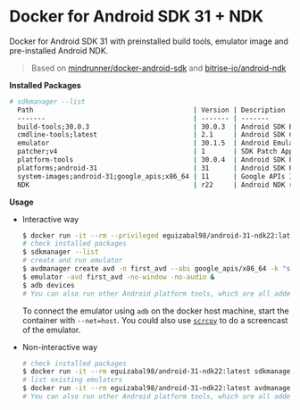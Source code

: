 # Docker for Android SDK 31 + NDK

Docker for Android SDK 31 with preinstalled build tools, emulator image and pre-installed Android NDK.

> Based on [mindrunner/docker-android-sdk](https://github.com/mindrunner/docker-android-sdk)
> and [bitrise-io/android-ndk](https://github.com/bitrise-io/android-ndk)

**Installed Packages**
```bash
# sdkmanager --list
  Path                                        | Version | Description                                | Location
  -------                                     | ------- | -------                                    | -------
  build-tools;30.0.3                          | 30.0.3  | Android SDK Build-Tools 30.0.3             | build-tools/30.0.3/
  cmdline-tools;latest                        | 2.1     | Android SDK Command-line Tools (latest)    | cmdline-tools/latest/
  emulator                                    | 30.1.5  | Android Emulator                           | emulator/
  patcher;v4                                  | 1       | SDK Patch Applier v4                       | patcher/v4/
  platform-tools                              | 30.0.4  | Android SDK Platform-Tools                 | platform-tools/
  platforms;android-31                        | 31      | Android SDK Platform 31                    | platforms/android-31/
  system-images;android-31;google_apis;x86_64 | 11      | Google APIs Intel x86 Atom_64 System Image | system-images/android-31/google_apis/x86_64/
  NDK                                         | r22     | Android NDK r22                            | ndk/
```

**Usage**

- Interactive way
  ```bash
  $ docker run -it --rm --privileged eguizabal98/android-31-ndk22:latest bash
  # check installed packages
  $ sdkmanager --list
  # create and run emulator
  $ avdmanager create avd -n first_avd --abi google_apis/x86_64 -k "system-images;android-31;google_apis;x86_64"
  $ emulator -avd first_avd -no-window -no-audio &
  $ adb devices
  # You can also run other Android platform tools, which are all added to the PATH environment variable
  ```

  To connect the emulator using `adb` on the docker host machine, start the container with `--net=host`.
  You could also use [`scrcpy`](https://github.com/Genymobile/scrcpy) to do a screencast of the emulator.

- Non-interactive way
  ```bash
  # check installed packages
  $ docker run -it --rm eguizabal98/android-31-ndk22:latest sdkmanager --list
  # list existing emulators
  $ docker run -it --rm eguizabal98/android-31-ndk22:latest avdmanager list avd
  # You can also run other Android platform tools, which are all added to the PATH environment variable
  ```